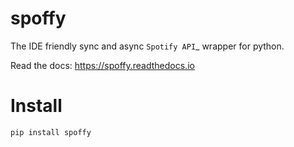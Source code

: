 # spoffy

The IDE friendly sync and async `Spotify API`_ wrapper for python.

Read the docs: https://spoffy.readthedocs.io


# Install

```
pip install spoffy
```



